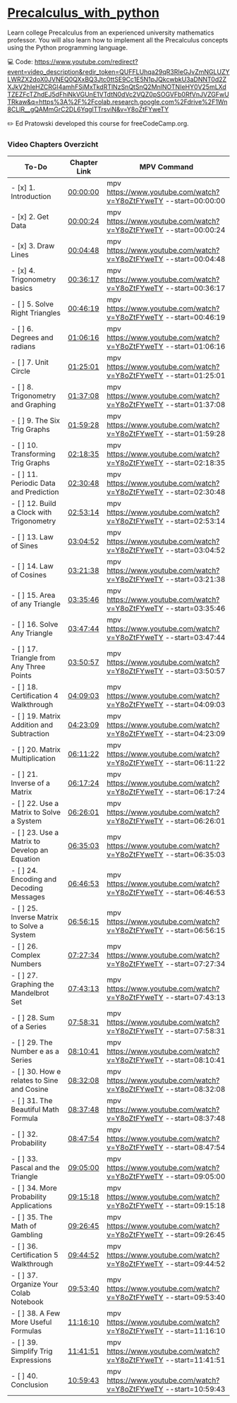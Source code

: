 # [Precalculus_with_python]([https://www.youtube.com/watch?v=Y8oZtFYweTY])

Learn college Precalculus from an experienced university mathematics professor. You will also learn how to implement all the Precalculus concepts using the Python programming language.

💻 Code: https://www.youtube.com/redirect?event=video_description&redir_token=QUFFLUhqa29qR3RIeGJvZmNGLUZYLWRZX2doX0JVNEQ0QXxBQ3Jtc0ttSE9Cc1E5N1pJQkcwbkU3aDNNT0d2ZXJkV2hIeHZCRGl4amhFSjMxTkdRTlNzSnQtSnQ2MnlNOTNIeHY0V25mLXdTZEZFcTZhdEJ5dFhiNkVGUnE1VTdtN0dVc2VQZ0pSOGVFb0RfVnJVZGFwUTRkaw&q=https%3A%2F%2Fcolab.research.google.com%2Fdrive%2F1Wn8CLlR__gQAMmGrC2DL6YqglTTrsviN&v=Y8oZtFYweTY

✏️ Ed Pratowski developed this course for freeCodeCamp.org. 

### Video Chapters Overzicht

 To-Do | Chapter Link  | MPV Command |
|-------|--------------|-------------|
| - [x]  1. Introduction | [00:00:00](https://www.youtube.com/watch?v=Y8oZtFYweTY&t=0) | mpv https://www.youtube.com/watch?v=Y8oZtFYweTY --start=00:00:00 |
| - [x] 2. Get Data | [00:00:24](https://www.youtube.com/watch?v=Y8oZtFYweTY&t=24) | mpv https://www.youtube.com/watch?v=Y8oZtFYweTY --start=00:00:24 |
| - [x] 3. Draw Lines | [00:04:48](https://www.youtube.com/watch?v=Y8oZtFYweTY&t=288) | mpv https://www.youtube.com/watch?v=Y8oZtFYweTY --start=00:04:48 |
| - [x] 4. Trigonometry basics | [00:36:17](https://www.youtube.com/watch?v=Y8oZtFYweTY&t=2177) | mpv https://www.youtube.com/watch?v=Y8oZtFYweTY --start=00:36:17 |
| - [ ] 5. Solve Right Triangles | [00:46:19](https://www.youtube.com/watch?v=Y8oZtFYweTY&t=2779) | mpv https://www.youtube.com/watch?v=Y8oZtFYweTY --start=00:46:19 |
| - [ ] 6. Degrees and radians | [01:06:16](https://www.youtube.com/watch?v=Y8oZtFYweTY&t=3976) | mpv https://www.youtube.com/watch?v=Y8oZtFYweTY --start=01:06:16 |
| - [ ] 7. Unit Circle | [01:25:01](https://www.youtube.com/watch?v=Y8oZtFYweTY&t=5101) | mpv https://www.youtube.com/watch?v=Y8oZtFYweTY --start=01:25:01 |
| - [ ] 8. Trigonometry and Graphing | [01:37:08](https://www.youtube.com/watch?v=Y8oZtFYweTY&t=5828) | mpv https://www.youtube.com/watch?v=Y8oZtFYweTY --start=01:37:08 |
| - [ ] 9. The Six Trig Graphs | [01:59:28](https://www.youtube.com/watch?v=Y8oZtFYweTY&t=7168) | mpv https://www.youtube.com/watch?v=Y8oZtFYweTY --start=01:59:28 |
| - [ ] 10. Transforming Trig Graphs | [02:18:35](https://www.youtube.com/watch?v=Y8oZtFYweTY&t=8315) | mpv https://www.youtube.com/watch?v=Y8oZtFYweTY --start=02:18:35 |
| - [ ] 11. Periodic Data and Prediction | [02:30:48](https://www.youtube.com/watch?v=Y8oZtFYweTY&t=9048) | mpv https://www.youtube.com/watch?v=Y8oZtFYweTY --start=02:30:48 |
| - [ ] 12. Build a Clock with Trigonometry | [02:53:14](https://www.youtube.com/watch?v=Y8oZtFYweTY&t=10394) | mpv https://www.youtube.com/watch?v=Y8oZtFYweTY --start=02:53:14 |
| - [ ] 13. Law of Sines | [03:04:52](https://www.youtube.com/watch?v=Y8oZtFYweTY&t=11092) | mpv https://www.youtube.com/watch?v=Y8oZtFYweTY --start=03:04:52 |
| - [ ] 14. Law of Cosines | [03:21:38](https://www.youtube.com/watch?v=Y8oZtFYweTY&t=12098) | mpv https://www.youtube.com/watch?v=Y8oZtFYweTY --start=03:21:38 |
| - [ ] 15. Area of any Triangle | [03:35:46](https://www.youtube.com/watch?v=Y8oZtFYweTY&t=12946) | mpv https://www.youtube.com/watch?v=Y8oZtFYweTY --start=03:35:46 |
| - [ ] 16. Solve Any Triangle | [03:47:44](https://www.youtube.com/watch?v=Y8oZtFYweTY&t=13664) | mpv https://www.youtube.com/watch?v=Y8oZtFYweTY --start=03:47:44 |
| - [ ] 17. Triangle from Any Three Points | [03:50:57](https://www.youtube.com/watch?v=Y8oZtFYweTY&t=13857) | mpv https://www.youtube.com/watch?v=Y8oZtFYweTY --start=03:50:57 |
| - [ ] 18. Certification 4 Walkthrough | [04:09:03](https://www.youtube.com/watch?v=Y8oZtFYweTY&t=14943) | mpv https://www.youtube.com/watch?v=Y8oZtFYweTY --start=04:09:03 |
| - [ ] 19. Matrix Addition and Subtraction | [04:23:09](https://www.youtube.com/watch?v=Y8oZtFYweTY&t=15789) | mpv https://www.youtube.com/watch?v=Y8oZtFYweTY --start=04:23:09 |
| - [ ] 20. Matrix Multiplication | [06:11:22](https://www.youtube.com/watch?v=Y8oZtFYweTY&t=22282) | mpv https://www.youtube.com/watch?v=Y8oZtFYweTY --start=06:11:22 |
| - [ ] 21. Inverse of a Matrix | [06:17:24](https://www.youtube.com/watch?v=Y8oZtFYweTY&t=22644) | mpv https://www.youtube.com/watch?v=Y8oZtFYweTY --start=06:17:24 |
| - [ ] 22. Use a Matrix to Solve a System | [06:26:01](https://www.youtube.com/watch?v=Y8oZtFYweTY&t=23161) | mpv https://www.youtube.com/watch?v=Y8oZtFYweTY --start=06:26:01 |
| - [ ] 23. Use a Matrix to Develop an Equation | [06:35:03](https://www.youtube.com/watch?v=Y8oZtFYweTY&t=23703) | mpv https://www.youtube.com/watch?v=Y8oZtFYweTY --start=06:35:03 |
| - [ ] 24. Encoding and Decoding Messages | [06:46:53](https://www.youtube.com/watch?v=Y8oZtFYweTY&t=24413) | mpv https://www.youtube.com/watch?v=Y8oZtFYweTY --start=06:46:53 |
| - [ ] 25. Inverse Matrix to Solve a System | [06:56:15](https://www.youtube.com/watch?v=Y8oZtFYweTY&t=24975) | mpv https://www.youtube.com/watch?v=Y8oZtFYweTY --start=06:56:15 |
| - [ ] 26. Complex Numbers | [07:27:34](https://www.youtube.com/watch?v=Y8oZtFYweTY&t=26854) | mpv https://www.youtube.com/watch?v=Y8oZtFYweTY --start=07:27:34 |
| - [ ] 27. Graphing the Mandelbrot Set | [07:43:13](https://www.youtube.com/watch?v=Y8oZtFYweTY&t=27833) | mpv https://www.youtube.com/watch?v=Y8oZtFYweTY --start=07:43:13 |
| - [ ] 28. Sum of a Series | [07:58:31](https://www.youtube.com/watch?v=Y8oZtFYweTY&t=28711) | mpv https://www.youtube.com/watch?v=Y8oZtFYweTY --start=07:58:31 |
| - [ ] 29. The Number e as a Series | [08:10:41](https://www.youtube.com/watch?v=Y8oZtFYweTY&t=29441) | mpv https://www.youtube.com/watch?v=Y8oZtFYweTY --start=08:10:41 |
| - [ ] 30. How e relates to Sine and Cosine | [08:32:08](https://www.youtube.com/watch?v=Y8oZtFYweTY&t=30728) | mpv https://www.youtube.com/watch?v=Y8oZtFYweTY --start=08:32:08 |
| - [ ] 31. The Beautiful Math Formula | [08:37:48](https://www.youtube.com/watch?v=Y8oZtFYweTY&t=31068) | mpv https://www.youtube.com/watch?v=Y8oZtFYweTY --start=08:37:48 |
| - [ ] 32. Probability | [08:47:54](https://www.youtube.com/watch?v=Y8oZtFYweTY&t=31674) | mpv https://www.youtube.com/watch?v=Y8oZtFYweTY --start=08:47:54 |
| - [ ] 33. Pascal and the Triangle | [09:05:00](https://www.youtube.com/watch?v=Y8oZtFYweTY&t=32700) | mpv https://www.youtube.com/watch?v=Y8oZtFYweTY --start=09:05:00 |
| - [ ] 34. More Probability Applications | [09:15:18](https://www.youtube.com/watch?v=Y8oZtFYweTY&t=33318) | mpv https://www.youtube.com/watch?v=Y8oZtFYweTY --start=09:15:18 |
| - [ ] 35. The Math of Gambling | [09:26:45](https://www.youtube.com/watch?v=Y8oZtFYweTY&t=34005) | mpv https://www.youtube.com/watch?v=Y8oZtFYweTY --start=09:26:45 |
| - [ ] 36. Certification 5 Walkthrough | [09:44:52](https://www.youtube.com/watch?v=Y8oZtFYweTY&t=35092) | mpv https://www.youtube.com/watch?v=Y8oZtFYweTY --start=09:44:52 |
| - [ ] 37. Organize Your Colab Notebook | [09:53:40](https://www.youtube.com/watch?v=Y8oZtFYweTY&t=35620) | mpv https://www.youtube.com/watch?v=Y8oZtFYweTY --start=09:53:40 |
| - [ ] 38. A Few More Useful Formulas | [11:16:10](https://www.youtube.com/watch?v=Y8oZtFYweTY&t=40570) | mpv https://www.youtube.com/watch?v=Y8oZtFYweTY --start=11:16:10 |
| - [ ] 39. Simplify Trig Expressions | [11:41:51](https://www.youtube.com/watch?v=Y8oZtFYweTY&t=42111) | mpv https://www.youtube.com/watch?v=Y8oZtFYweTY --start=11:41:51 |
| - [ ] 40. Conclusion | [10:59:43](https://www.youtube.com/watch?v=Y8oZtFYweTY&t=39583) | mpv https://www.youtube.com/watch?v=Y8oZtFYweTY --start=10:59:43 | 